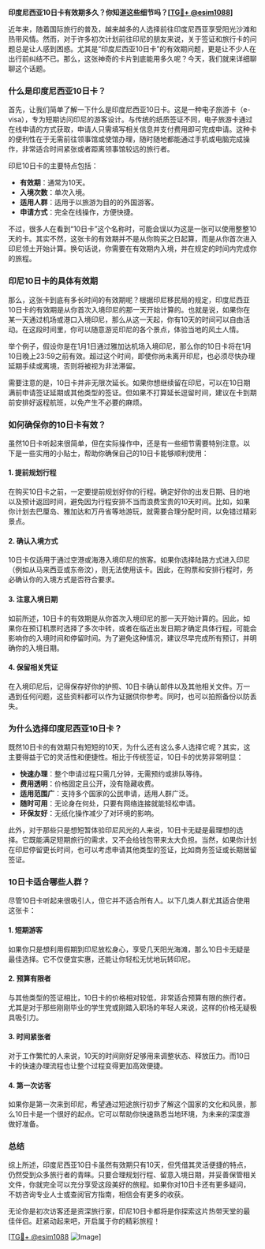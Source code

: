 **印度尼西亚10日卡有效期多久？你知道这些细节吗？[[TG💪+ @esim1088](https://t.me/s/esim1088)]**

近年来，随着国际旅行的普及，越来越多的人选择前往印度尼西亚享受阳光沙滩和热带风情。然而，对于许多初次计划前往印尼的朋友来说，关于签证和旅行卡的问题总是让人感到困惑。尤其是“印度尼西亚10日卡”的有效期问题，更是让不少人在出行前纠结不已。那么，这张神奇的卡片到底能用多久呢？今天，我们就来详细聊聊这个话题。

### 什么是印度尼西亚10日卡？

首先，让我们简单了解一下什么是印度尼西亚10日卡。这是一种电子旅游卡（e-visa），专为短期访问印尼的游客设计。与传统的纸质签证不同，电子旅游卡通过在线申请的方式获取，申请人只需填写相关信息并支付费用即可完成申请。这种卡的便利性在于无需前往领事馆或使馆办理，随时随地都能通过手机或电脑完成操作，非常适合时间紧张或者距离领事馆较远的旅行者。

印尼10日卡的主要特点包括：
- **有效期**：通常为10天。
- **入境次数**：单次入境。
- **适用人群**：适用于以旅游为目的的外国游客。
- **申请方式**：完全在线操作，方便快捷。

不过，很多人在看到“10日卡”这个名称时，可能会误以为这是一张可以使用整整10天的卡。其实不然，这张卡的有效期并不是从你购买之日起算，而是从你首次进入印尼领土开始计算。换句话说，你需要在有效期内入境，并在规定的时间内完成你的旅程。

### 印尼10日卡的具体有效期

那么，这张卡到底有多长时间的有效期呢？根据印尼移民局的规定，印度尼西亚10日卡的有效期是从你首次入境印尼的那一天开始计算的。也就是说，如果你在某一天通过机场或港口入境印尼，那么从这一天起，你有10天的时间可以自由活动。在这段时间里，你可以随意游览印尼的各个景点，体验当地的风土人情。

举个例子，假设你是在1月1日通过雅加达机场入境印尼，那么你的10日卡将在1月10日晚上23:59之前有效。超过这个时间，即使你尚未离开印尼，也必须尽快办理延期手续或离境，否则将被视为非法滞留。

需要注意的是，10日卡并非无限次延长。如果你想继续留在印尼，可以在10日期满前申请签证延期或其他类型的签证。但如果不打算延长逗留时间，建议在卡到期前安排好返程航班，以免产生不必要的麻烦。

### 如何确保你的10日卡有效？

虽然10日卡听起来很简单，但在实际操作中，还是有一些细节需要特别注意。以下是一些实用的小贴士，帮助你确保自己的10日卡能够顺利使用：

#### 1. 提前规划行程
在购买10日卡之前，一定要提前规划好你的行程。确定好你的出发日期、目的地以及预计返回时间，避免因为行程安排不当而浪费宝贵的10天时间。比如，如果你计划去巴厘岛、雅加达和万丹省等地游玩，就需要合理分配时间，以免错过精彩景点。

#### 2. 确认入境方式
10日卡仅适用于通过空港或海港入境印尼的旅客。如果你选择陆路方式进入印尼（例如从马来西亚或东帝汶），则无法使用该卡。因此，在购票和安排行程时，务必确认你的入境方式是否符合要求。

#### 3. 注意入境日期
如前所述，10日卡的有效期是从你首次入境印尼的那一天开始计算的。因此，如果你在预订机票时选择了多次中转，或者在临近出发日期才确定具体行程，可能会影响你的入境时间和停留时间。为了避免这种情况，建议尽早完成所有预订，并明确你的入境日期。

#### 4. 保留相关凭证
在入境印尼后，记得保存好你的护照、10日卡确认邮件以及其他相关文件。万一遇到任何问题，这些资料都可以作为证据供你参考。同时，也可以拍照备份以防丢失。

### 为什么选择印度尼西亚10日卡？

既然10日卡的有效期只有短短的10天，为什么还有这么多人选择它呢？其实，这主要得益于它的灵活性和便捷性。相比于传统签证，10日卡的优势非常明显：

- **快速办理**：整个申请过程只需几分钟，无需预约或排队等待。
- **费用透明**：价格固定且公开，没有隐藏收费。
- **适用范围广**：支持多个国家的公民申请，适用人群广泛。
- **随时可用**：无论身在何处，只要有网络连接就能轻松申请。
- **环保友好**：无纸化操作减少了对环境的影响。

此外，对于那些只是想短暂体验印尼风光的人来说，10日卡无疑是最理想的选择。它既能满足短期旅行的需求，又不会给钱包带来太大负担。当然，如果你计划在印尼停留更长时间，也可以考虑申请其他类型的签证，比如商务签证或长期居留签证。

### 10日卡适合哪些人群？

尽管10日卡听起来很吸引人，但它并不适合所有人。以下几类人群尤其适合使用这张卡：

#### 1. 短期游客
如果你只是想利用假期到印尼放松身心，享受几天阳光海滩，那么10日卡无疑是最佳选择。它不仅便宜实惠，还能让你轻松无忧地玩转印尼。

#### 2. 预算有限者
与其他类型的签证相比，10日卡的价格相对较低，非常适合预算有限的旅行者。尤其是对于那些刚刚毕业的学生党或刚踏入职场的年轻人来说，这样的价格无疑极具吸引力。

#### 3. 时间紧张者
对于工作繁忙的人来说，10天的时间刚好足够用来调整状态、释放压力。而10日卡的快速办理流程也让整个过程变得更加高效便捷。

#### 4. 第一次访客
如果你是第一次来到印尼，希望通过短途旅行初步了解这个国家的文化和风景，那么10日卡是一个很好的起点。它可以帮助你快速熟悉当地环境，为未来的深度游做好准备。

### 总结

综上所述，印度尼西亚10日卡虽然有效期只有10天，但凭借其灵活便捷的特点，仍然受到众多旅行者的青睐。只要合理规划行程、留意入境日期，并妥善保管相关文件，你就完全可以充分享受这段美好的旅程。如果你对10日卡还有更多疑问，不妨咨询专业人士或查阅官方指南，相信会有更多的收获。

无论你是初次访客还是资深旅行家，印尼10日卡都将是你探索这片热带天堂的最佳伴侣。赶紧动起来吧，开启属于你的精彩旅程！

[[TG💪+ @esim1088](https://t.me/s/esim1088) ![Image](https://i.postimg.cc/4NQfJmqS/Snipaste-2025-05-13-00-14-12.png)]
